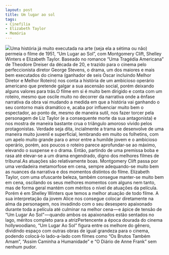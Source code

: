 ```yaml
---
layout: post
title: Um lugar ao sol
tags:
- Cinefilia
- Elizabeth Taylor
- Memória
---
```


![](https://cdn-images-1.medium.com/max/800/1*t53NMSOrIn_1gcyNWVGCIQ.jpeg)Uma história já muito executada na arte (seja ela a sétima ou não) permeia o filme de 1951, “Um Lugar ao Sol”, com Montgomery Clift, Shelley Winters e Elizabeth Taylor. Baseado no romance “Uma Tragédia Americana” de Theodore Dreiser da década de 20, e trazido para o cinema pelo perfeccionista diretor George Stevens, o drama, um dos maiores e mais bem executados do cinema (ganhador de seis Oscar incluindo Melhor Diretor e Melhor Roteiro) nos conta a história de um ambicioso operário americano que pretende galgar a sua ascensão social, porém deixando alguns valores para trás.O filme em si é muito bem dirigido e conta com um roteiro, mesmo que oscile muito no decorrer da narrativa onde a ênfase narrativa da obra vai mudando a medida em que a história vai ganhando o seu contorno mais dramático e, acaba por influenciar muito bem o espectador, ao ponto de, mesmo de maneira sutil, nos fazer torcer pela personagem de Liz Taylor (e a consequente morte da sua antagonista) e nos mostra de maneira bastante crua o triângulo amoroso vivido pelos protagonistas. Verdade seja dita, incialmente a trama se desenvolve de uma maneira muito juvenil e superficial, lembrando em muito os folhetins, com um apelo muito grande para o amor entre a humilde jovem e o ambicioso operário, porém, aos poucos o roteiro parece aprofundar-se ao máximo, elevando o suspense e o drama. Então, partindo de uma premissa boba e rasa até elevar-se a um drama engendrado, digno dos melhores filmes de tribunal.As atuações são relativamente boas. Montgomery Clift passa por uma verdadeira metamorfose em cena, sempre adequando-se muito bem as nuances da narrativa e dos momentos distintos do filme. Elizabeth Taylor, com uma ofuscante beleza, também consegue manter-se muito bem em cena, oscilando os seus melhores momentos com alguns nem tanto, mas de forma geral mantém com méritos o nível de atuações da película. Porém é em Shelley Winters que temos a melhor atuação de todo filme. A sua interpretação da jovem Alice nos consegue colocar diretamente na alma da personagem, nos invadindo com o seu desespero apaixonado durante toda a película até culminar na melhor cena — e ápice de tensão de “Um Lugar Ao Sol” — quando ambos os apaixonados estão sentados no lago, méritos completo para a atrizPertencente a época dourada do cinema hollywoodiano, “Um Lugar Ao Sol” figura entre os melhore do gênero, dividindo espaço com outras obras de igual grandeza para o cinema, podendo colocá-lo lado-a-lado com filmes como “Os Brutos Também Amam”, “Assim Caminha a Humanidade” e “O Diário de Anne Frank” sem nenhum pudor.
